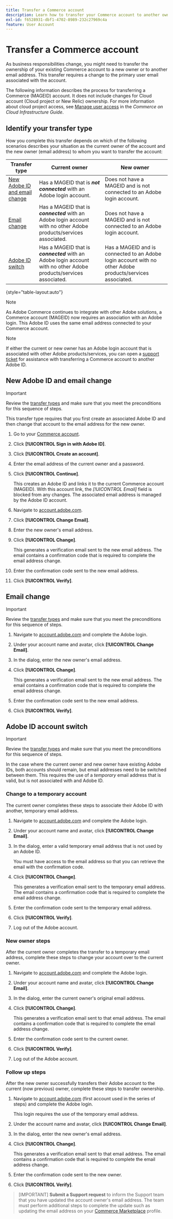 ```yaml
---
title: Transfer a Commerce account
description: Learn how to transfer your Commerce account to another owner or email address.
exl-id: f6528931-dbf1-4702-8989-232c27969c4a
feature: User Account
---
```

# Transfer a Commerce account

As business responsibilities change, you might need to transfer the ownership of your existing Commerce account to a new owner or to another email address. This transfer requires a change to the primary user email associated with the account. 

The following information describes the process for transferring a Commerce (MAGEID) account. It does not include changes for Cloud account (Cloud project or New Relic) ownership. For more information about cloud project access, see [Manage user access](https://experienceleague.adobe.com/docs/commerce-cloud-service/user-guide/project/user-access.html) in the _Commerce on Cloud Infrastructure Guide_.

## Identify your transfer type

How you complete this transfer depends on which of the following scenarios describes your situation as the current owner of the account and the new owner (email address) to whom you want to transfer the account:

| Transfer type | Current owner | New owner |
| ------------- | ------------- | --------- |
| [New Adobe ID and email change](#new-adobe-id-and-email-change) | Has a MAGEID that is **_not connected_** with an Adobe login account. | Does not have a MAGEID and is not connected to an Adobe login account. | 
| [Email change](#email-change) | Has a MAGEID that is **_connected_** with an Adobe login account with no other Adobe products/services associated. | Does not have a MAGEID and is not connected to an Adobe login account. |
| [Adobe ID switch](#adobe-id-account-switch) | Has a MAGEID that is **_connected_** with an Adobe login account with no other Adobe products/services associated. | Has a MAGEID and is connected to an Adobe login account with no other Adobe products/services associated. |

{style="table-layout:auto"}

>[!NOTE]
>
>As Adobe Commerce continues to integrate with other Adobe solutions, a Commerce account (MAGEID) now requires an association with an Adobe login. This Adobe ID uses the same email address connected to your Commerce account.

>[!NOTE]
>
>If either the current or new owner has an Adobe login account that is associated with other Adobe products/services, you can open a [support ticket](https://experienceleague.adobe.com/docs/commerce-knowledge-base/kb/help-center-guide/magento-help-center-user-guide.html#submit-ticket) for assistance with transferring a Commerce account to another Adobe ID. 

## New Adobe ID and email change

>[!IMPORTANT]
>
>Review the [transfer types](#identify-your-transfer-type) and make sure that you meet the preconditions for this sequence of steps.

This transfer type requires that you first create an associated Adobe ID and then change that account to the email address for the new owner.

1. Go to your [Commerce account](https://account.magento.com/customer/account/login/).

1. Click **[!UICONTROL Sign in with Adobe ID]**.

1. Click **[!UICONTROL Create an account]**.

1. Enter the email address of the current owner and a password.

1. Click **[!UICONTROL Continue]**.

   This creates an Adobe ID and links it to the current Commerce account (MAGEID). With this account link, the _[!UICONTROL Email]_ field is blocked from any changes. The associated email address is managed by the Adobe ID account.

1. Navigate to [account.adobe.com](https://account.adobe.com/).

1. Click **[!UICONTROL Change Email]**.

1. Enter the new owner's email address.

1. Click **[!UICONTROL Change]**.

   This generates a verification email sent to the new email address. The email contains a confirmation code that is required to complete the email address change.

1. Enter the confirmation code sent to the new email address.

1. Click **[!UICONTROL Verify]**.

## Email change

>[!IMPORTANT]
>
>Review the [transfer types](#identify-your-transfer-type) and make sure that you meet the preconditions for this sequence of steps.

1. Navigate to [account.adobe.com](https://account.adobe.com/) and complete the Adobe login.

1. Under your account name and avatar, click **[!UICONTROL Change Email]**.

1. In the dialog, enter the new owner's email address.

1. Click **[!UICONTROL Change]**.

   This generates a verification email sent to the new email address. The email contains a confirmation code that is required to complete the email address change.

1. Enter the confirmation code sent to the new email address.

1. Click **[!UICONTROL Verify]**.

## Adobe ID account switch

>[!IMPORTANT]
>
>Review the [transfer types](#identify-your-transfer-type) and make sure that you meet the preconditions for this sequence of steps.

In the case where the current owner and new owner have existing Adobe IDs, both accounts should remain, but email addresses need to be switched between them. This requires the use of a _temporary_ email address that is valid, but is not associated with and Adobe ID.

### Change to a temporary account

The current owner completes these steps to associate their Adobe ID with another, temporary email address.

1. Navigate to [account.adobe.com](https://account.adobe.com/) and complete the Adobe login.

1. Under your account name and avatar, click **[!UICONTROL Change Email]**.

1. In the dialog, enter a valid temporary email address that is not used by an Adobe ID.

   You must have access to the email address so that you can retrieve the email with the confirmation code. 

1. Click **[!UICONTROL Change]**.

   This generates a verification email sent to the temporary email address. The email contains a confirmation code that is required to complete the email address change.

1. Enter the confirmation code sent to the temporary email address.

1. Click **[!UICONTROL Verify]**.

1. Log out of the Adobe account.

### New owner steps

After the current owner completes the transfer to a temporary email address, complete these steps to change your account over to the current owner.

1. Navigate to [account.adobe.com](https://account.adobe.com/) and complete the Adobe login.

1. Under your account name and avatar, click **[!UICONTROL Change Email]**.

1. In the dialog, enter the current owner's original email address.

1. Click **[!UICONTROL Change]**.

   This generates a verification email sent to that email address. The email contains a confirmation code that is required to complete the email address change.

1. Enter the confirmation code sent to the current owner.

1. Click **[!UICONTROL Verify]**.

1. Log out of the Adobe account.

### Follow up steps

After the new owner successfully transfers their Adobe account to the current (now previous) owner, complete these steps to transfer ownership.

1. Navigate to [account.adobe.com](https://account.adobe.com/) (first account used in the series of steps) and complete the Adobe login.

   This login requires the use of the temporary email address.

1. Under the account name and avatar, click **[!UICONTROL Change Email]**.

1. In the dialog, enter the new owner's email address.

1. Click **[!UICONTROL Change]**.

   This generates a verification email sent to that email address. The email contains a confirmation code that is required to complete the email address change.

1. Enter the confirmation code sent to the new owner.

1. Click **[!UICONTROL Verify]**.

>[IMPORTANT]
> **Submit a Support request** to inform the Support team that you have updated the account owner's email address. The team must perform additional steps to complete the update such as updating the email address on your [Commerce Marketplace](https://commercemarketplace.adobe.com/) profile.
